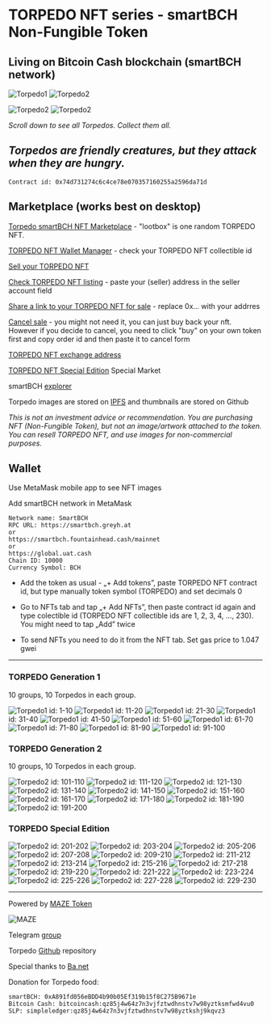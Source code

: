 # TORPEDO NFT series - smartBCH Non-Fungible Token

## Living on Bitcoin Cash blockchain (smartBCH network)

![Torpedo1](img/1.png) ![Torpedo2](img/151.png) 

![Torpedo2](img/201.png) ![Torpedo2](img/221.png)

_Scroll down to see all Torpedos. Collect them all._

## _Torpedos are friendly creatures, but they attack when they are hungry._

`Contract id: 0x74d731274c6c4ce78e070357160255a2596da71d`

## Marketplace (works best on desktop)

[Torpedo smartBCH NFT Marketplace](https://ba.net/torpedo) - "lootbox" is one random TORPEDO NFT.

[TORPEDO NFT Wallet Manager](https://ba.net/torpedo/nft/wallet.html) - check your TORPEDO NFT collectible id

[Sell your TORPEDO NFT](https://ba.net/torpedo/sell.html)

[Check TORPEDO NFT listing](https://ba.net/torpedo) - paste your (seller) address in the seller account field

[Share a link to your TORPEDO NFT for sale](https://ba.net/torpedo/share.html?seller=0xA891fd056eBDD4b90b05Ef319b15f8C275B9671e) - replace 0x... with your addrres

[Cancel sale](https://ba.net/torpedo/cancel.html) - you might not need it, you can just buy back your nft. However if you decide to cancel, you need to click "buy" on your own token first and copy order id and then paste it to cancel form

[TORPEDO NFT exchange address](https://www.smartscan.cash/address/0x4DF941C3356DA878D07E18906fCcd4FBc48eeD58)

[TORPEDO NFT Special Edition](market.md) Special Market

smartBCH [explorer](https://www.smartscan.cash/address/0x74d731274C6c4ce78E070357160255A2596DA71d)

Torpedo images are stored on [IPFS](https://ipfs.io) and thumbnails are stored on Github

_This is not an investment advice or recommendation. You are purchasing NFT (Non-Fungible Token), but not an image/artwork attached to the token. You can resell TORPEDO NFT, and use images for non-commercial purposes._

## Wallet

Use MetaMask mobile app to see NFT images

Add smartBCH network in MetaMask

```
Network name: SmartBCH
RPC URL: https://smartbch.greyh.at
or
https://smartbch.fountainhead.cash/mainnet
or
https://global.uat.cash
Chain ID: 10000
Currency Symbol: BCH
```

- Add the token as usual - „+ Add tokens”, paste TORPEDO NFT contract id, but type manually token symbol (TORPEDO) and set decimals 0

- Go to NFTs tab and tap „+ Add NFTs”, then paste contract id again and type colectible id (TORPEDO NFT collectible ids are 1, 2, 3, 4, …, 230). You might need to tap „Add” twice

- To send NFTs you need to do it from the NFT tab. Set gas price to 1.047 gwei

---------------------------------------------------------------------

### TORPEDO Generation 1

10 groups, 10 Torpedos in each group.

![Torpedo1](img/1.png) id: 1-10
![Torpedo1](img/11.png) id: 11-20
![Torpedo1](img/21.png) id: 21-30
![Torpedo1](img/31.png) id: 31-40
![Torpedo1](img/41.png) id: 41-50
![Torpedo1](img/51.png) id: 51-60
![Torpedo1](img/61.png) id: 61-70
![Torpedo1](img/71.png) id: 71-80
![Torpedo1](img/81.png) id: 81-90
![Torpedo1](img/91.png) id: 91-100

### TORPEDO Generation 2

10 groups, 10 Torpedos in each group.

![Torpedo2](img/101.png) id: 101-110
![Torpedo2](img/111.png) id: 111-120
![Torpedo2](img/121.png) id: 121-130
![Torpedo2](img/131.png) id: 131-140
![Torpedo2](img/141.png) id: 141-150
![Torpedo2](img/151.png) id: 151-160
![Torpedo2](img/161.png) id: 161-170
![Torpedo2](img/171.png) id: 171-180
![Torpedo2](img/181.png) id: 181-190
![Torpedo2](img/191.png) id: 191-200

### TORPEDO Special Edition

![Torpedo2](img/201.png) id: 201-202
![Torpedo2](img/203.png) id: 203-204
![Torpedo2](img/205.png) id: 205-206
![Torpedo2](img/207.png) id: 207-208
![Torpedo2](img/209.png) id: 209-210
![Torpedo2](img/211.png) id: 211-212
![Torpedo2](img/213.png) id: 213-214
![Torpedo2](img/215.png) id: 215-216
![Torpedo2](img/217.png) id: 217-218
![Torpedo2](img/219.png) id: 219-220
![Torpedo2](img/221.png) id: 221-222
![Torpedo2](img/223.png) id: 223-224
![Torpedo2](img/225.png) id: 225-226
![Torpedo2](img/227.png) id: 227-228
![Torpedo2](img/229.png) id: 229-230

---------------------------------------------------------------------

Powered by [MAZE Token](https://mazetoken.github.io)

![MAZE](maze00.png)

Telegram [group](https://t.me/mazetokens)

Torpedo [Github](https://github.com/mazetoken/torpedoNFT) repository

Special thanks to [Ba.net](https://ba.net)

Donation for Torpedo food:

```
smartBCH: 0xA891fd056eBDD4b90b05Ef319b15f8C275B9671e
Bitcoin Cash: bitcoincash:qz85j4w64z7n3vjfztwdhnstv7w98yztksmfwd4vu0
SLP: simpleledger:qz85j4w64z7n3vjfztwdhnstv7w98yztkshj9kqvz3
```